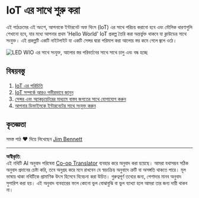 <!--
CO_OP_TRANSLATOR_METADATA:
{
  "original_hash": "e2b1b891b08ef7633d285547fbe73290",
  "translation_date": "2025-08-27T12:17:29+00:00",
  "source_file": "1-getting-started/README.md",
  "language_code": "bn"
}
-->
# IoT এর সাথে শুরু করা

এই পাঠক্রমের এই অংশে, আপনাকে ইন্টারনেট অফ থিংস (IoT) এর সাথে পরিচয় করানো হবে এবং মৌলিক ধারণাগুলি শেখানো হবে, যার মধ্যে আপনার প্রথম 'Hello World' IoT প্রকল্প তৈরি করা অন্তর্ভুক্ত থাকবে যা ক্লাউডের সাথে সংযুক্ত। এই প্রকল্পটি একটি নাইটলাইট যা একটি সেন্সর দ্বারা পরিমাপ করা আলোর স্তর কমে গেলে জ্বলে ওঠে।

![LED WIO এর সাথে সংযুক্ত, আলোর স্তর পরিবর্তনের সাথে সাথে চালু এবং বন্ধ হচ্ছে](../../../images/wio-running-assignment-1-1.gif)

## বিষয়বস্তু

1. [IoT এর পরিচিতি](lessons/1-introduction-to-iot/README.md)
1. [IoT সম্পর্কে আরও গভীরভাবে জানুন](lessons/2-deeper-dive/README.md)
1. [সেন্সর এবং অ্যাকচুয়েটরের মাধ্যমে বাস্তব জগতের সাথে যোগাযোগ করুন](lessons/3-sensors-and-actuators/README.md)
1. [আপনার ডিভাইসকে ইন্টারনেটের সাথে সংযুক্ত করুন](lessons/4-connect-internet/README.md)

## কৃতজ্ঞতা

সমস্ত পাঠ ♥️ দিয়ে লিখেছেন [Jim Bennett](https://GitHub.com/JimBobBennett)

---

**অস্বীকৃতি**:  
এই নথিটি AI অনুবাদ পরিষেবা [Co-op Translator](https://github.com/Azure/co-op-translator) ব্যবহার করে অনুবাদ করা হয়েছে। আমরা যথাসম্ভব সঠিক অনুবাদ প্রদানের চেষ্টা করি, তবে অনুগ্রহ করে মনে রাখবেন যে স্বয়ংক্রিয় অনুবাদে ত্রুটি বা অসঙ্গতি থাকতে পারে। মূল ভাষায় থাকা নথিটিকে প্রামাণিক উৎস হিসেবে বিবেচনা করা উচিত। গুরুত্বপূর্ণ তথ্যের জন্য, পেশাদার মানব অনুবাদ সুপারিশ করা হয়। এই অনুবাদ ব্যবহারের ফলে কোনো ভুল বোঝাবুঝি বা ভুল ব্যাখ্যা হলে আমরা তার জন্য দায়ী থাকব না।